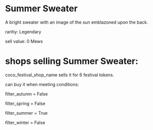 # Summer Sweater

A bright sweater with an image of the sun emblazoned upon the back.

raritiy: Legendary

sell value: 0 Mews

# shops selling Summer Sweater:

coco_festival_shop_name sells it for 6 festival tokens.

can buy it when meeting conditions: 

filter_autumn = False

filter_spring = False

filter_summer = True

filter_winter = False